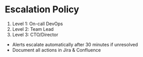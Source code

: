 # Escalation Policy

1. Level 1: On-call DevOps
2. Level 2: Team Lead
3. Level 3: CTO/Director

- Alerts escalate automatically after 30 minutes if unresolved
- Document all actions in Jira & Confluence
